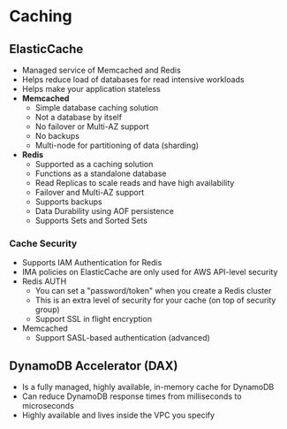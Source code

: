 # Caching

## ElasticCache

- Managed service of Memcached and Redis
- Helps reduce load of databases for read intensive workloads
- Helps make your application stateless
- **Memcached**
  - Simple database caching solution
  - Not a database by itself
  - No failover or Multi-AZ support
  - No backups
  - Multi-node for partitioning of data (sharding)
- **Redis**
  - Supported as a caching solution
  - Functions as a standalone database
  - Read Replicas to scale reads and have high availability
  - Failover and Multi-AZ support
  - Supports backups
  - Data Durability using AOF persistence
  - Supports Sets and Sorted Sets  

### Cache Security

- Supports IAM Authentication for Redis
- IMA policies on ElasticCache are only used for AWS API-level security
- Redis AUTH
  - You can set a "password/token" when you create a Redis cluster
  - This is an extra level of security for your cache (on top of security group)
  - Support SSL in flight encryption
- Memcached
  - Support SASL-based authentication (advanced)
  
## DynamoDB Accelerator (DAX)

- Is a fully managed, highly available, in-memory cache for DynamoDB
- Can reduce DynamoDB response times from milliseconds to microseconds
- Highly available and lives inside the VPC you specify
